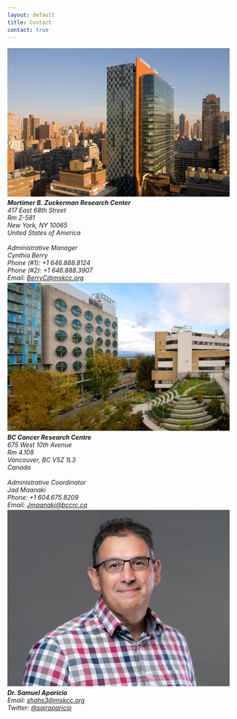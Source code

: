 ```yaml
---
layout: default
title: Contact
contact: true
---
```


<div class="row">
	<div class="col-md-3" style="padding: 0.19em 0">
		<img src="/assets/images/contact_page/msk_contact_page.jpg">
	</div>
	<div class="col-md-3">
		<address>
			<b>Mortimer B. Zuckerman Research Center</b> <br>
				417 East 68th Street<br>
				Rm Z-581<br>
				New York, NY 10065<br>
				United States of America<br>
				<br>
				Administrative Manager<br>
				Cynthia Berry<br>
				Phone (#1): +1 646.888.8124<br>
				Phone (#2): +1 646.888.3907<br>
				Email: <a href="mailto:BerryC@mskcc.org">BerryC@mskcc.org</a><br>
		</address>
	</div>
	<div class="col-md-3" style="padding: 0.19em 0">
		<img src="/assets/images/contact_page/bccancer_contact_page.jpg">
	</div>
	<div class="col-md-3">
		<address>
			<b>BC Cancer Research Centre</b> <br>
				675 West 10th Avenue<br>
				Rm 4.108<br>
				Vancouver, BC V5Z 1L3<br>
				Canada<br>
				<br>
				Administrative Coordinator <br>
				Jad Maanaki<br>
				Phone: +1 604.675.8209<br>
				Email: <a href="mailto:Jmaanaki@bccrc.ca">Jmaanaki@bccrc.ca</a> <br>
		</address>
	</div>
</div>

<div class="bigspacer"></div>

<div class="row">
	<div class="col-md-3" style="padding: 0.19em 0">
		<img src="/assets/images/team/Aparicio-Samuel.jpg">
	</div>
	<div class="col-md-3">
		<address>
			<b>Dr. Samuel Aparicio</b><br>
			Email: <a href="mailto:shahs3@mskcc.org">shahs3@mskcc.org</a> <br>
			Twitter: <a href="#" onclick='window.open("https://twitter.com/sajraparicio");return false;'> @sajraparicio</a><br>
		</address>
	</div>
</div>

<div class="bigspacer"></div>
